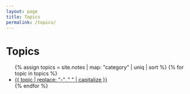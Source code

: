 ```yaml
---
layout: page
title: Topics
permalink: /topics/
---
```


<h1>Topics</h1>

<ul>
  {% assign topics = site.notes | map: "category" | uniq | sort %}
  {% for topic in topics %}
    <li><a class="internal-link" href="{{ site.baseurl }}/topics/{{ topic }}/">{{ topic | replace: "-", " " | capitalize }}</a></li>
  {% endfor %}
</ul>
